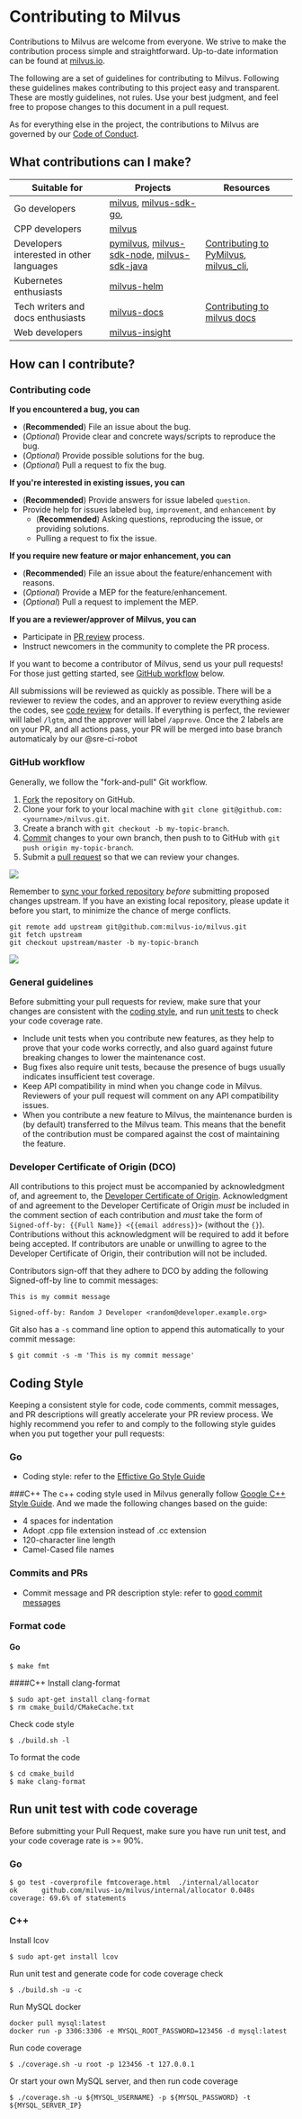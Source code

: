 # Contributing to Milvus

Contributions to Milvus are welcome from everyone. We strive to make the contribution process simple and straightforward. Up-to-date information can be found at [milvus.io](https://milvus.io/).

The following are a set of guidelines for contributing to Milvus. Following these guidelines makes contributing to this project easy and transparent. These are mostly guidelines, not rules. Use your best judgment, and feel free to propose changes to this document in a pull request.

As for everything else in the project, the contributions to Milvus are governed by our [Code of Conduct](CODE_OF_CONDUCT.md).

## What contributions can I make?

| Suitable for                             | Projects                                                     | Resources                                                    |
| ---------------------------------------- | ------------------------------------------------------------ | ------------------------------------------------------------ |
| Go developers                            | [milvus](https://github.com/milvus-io/milvus), [milvus-sdk-go](https://github.com/milvus-io/milvus-sdk-go),       |                                                              |
| CPP developers                           | [milvus](https://github.com/milvus-io/milvus)                |                                                              |
| Developers interested in other languages | [pymilvus](https://github.com/milvus-io/pymilvus), [milvus-sdk-node](https://github.com/milvus-io/milvus-sdk-node), [milvus-sdk-java](https://github.com/milvus-io/milvus-sdk-java) | [Contributing to PyMilvus](https://github.com/milvus-io/pymilvus/blob/master/CONTRIBUTING.md), [milvus_cli](https://github.com/milvus-io/milvus_cli),  |
| Kubernetes enthusiasts                   | [milvus-helm](https://github.com/milvus-io/milvus-helm)      |                                                              |
| Tech writers and docs enthusiasts        | [milvus-docs](https://github.com/milvus-io/milvus-docs)      | [Contributing to milvus docs](https://github.com/milvus-io/milvus-docs/blob/v2.0.0/CONTRIBUTING.md) |
| Web developers                           | [milvus-insight](https://github.com/milvus-io/milvus-insight)                                                         |                                                              |

## How can I contribute?
### Contributing code

**If you encountered a bug, you can**
- (**Recommended**) File an issue about the bug.
- (*Optional*) Provide clear and concrete ways/scripts to reproduce the bug.
- (*Optional*) Provide possible solutions for the bug.
- (*Optional*) Pull a request to fix the bug.

**If you're interested in existing issues, you can**
- (**Recommended**) Provide answers for issue labeled `question`.
- Provide help for issues labeled `bug`, `improvement`, and `enhancement` by
    - (**Recommended**) Asking questions, reproducing the issue, or providing solutions.
    - Pulling a request to fix the issue.

**If you require new feature or major enhancement, you can**
- (**Recommended**) File an issue about the feature/enhancement with reasons.
- (*Optional*) Provide a MEP for the feature/enhancement.
- (*Optional*) Pull a request to implement the MEP.

**If you are a reviewer/approver of Milvus, you can**
- Participate in [PR review](CODE_REVIEW.md) process.
- Instruct newcomers in the community to complete the PR process.

If you want to become a contributor of Milvus, send us your pull requests! For those just getting started, see [GitHub workflow](#github-workflow) below.

All submissions will be reviewed as quickly as possible.
There will be a reviewer to review the codes, and an approver to review everything aside the codes, see [code review](CODE_REVIEW.md) for details.
If everything is perfect, the reviewer will label `/lgtm`, and the approver will label `/approve`. 
Once the 2 labels are on your PR, and all actions pass, your PR will be merged into base branch automaticaly by our @sre-ci-robot

### GitHub workflow

Generally, we follow the "fork-and-pull" Git workflow.

1.  [Fork](https://docs.github.com/en/github/getting-started-with-github/fork-a-repo) the repository on GitHub.
2.  Clone your fork to your local machine with `git clone git@github.com:<yourname>/milvus.git`.
3.  Create a branch with `git checkout -b my-topic-branch`.
4.  [Commit](https://docs.github.com/en/github/collaborating-with-issues-and-pull-requests/committing-changes-to-a-pull-request-branch-created-from-a-fork) changes to your own branch, then push to to GitHub with `git push origin my-topic-branch`.
5.  Submit a [pull request](https://docs.github.com/en/github/collaborating-with-issues-and-pull-requests/about-pull-requests) so that we can review your changes.

![](docs/developer_guides/figs/fork-and-pull.png)

Remember to [sync your forked repository](https://docs.github.com/en/github/getting-started-with-github/fork-a-repo#keep-your-fork-synced) *before* submitting proposed changes upstream. If you have an existing local repository, please update it before you start, to minimize the chance of merge conflicts.

```shell
git remote add upstream git@github.com:milvus-io/milvus.git
git fetch upstream
git checkout upstream/master -b my-topic-branch
```

![](docs/developer_guides/figs/local-develop-steps.png)

### General guidelines

Before submitting your pull requests for review, make sure that your changes are consistent with the [coding style](CONTRIBUTING.md#coding-style), and run [unit tests](CONTRIBUTING.md#run-unit-test-with-code-coverage) to check your code coverage rate.

-   Include unit tests when you contribute new features, as they help to prove that your code works correctly, and also guard against future breaking changes to lower the maintenance cost.
-   Bug fixes also require unit tests, because the presence of bugs usually indicates insufficient test coverage.
-   Keep API compatibility in mind when you change code in Milvus. Reviewers of your pull request will comment on any API compatibility issues.
-   When you contribute a new feature to Milvus, the maintenance burden is (by default) transferred to the Milvus team. This means that the benefit of the contribution must be compared against the cost of maintaining the feature.

### Developer Certificate of Origin (DCO)

All contributions to this project must be accompanied by acknowledgment of, and agreement to, the [Developer Certificate of Origin](https://developercertificate.org/). Acknowledgment of and agreement to the Developer Certificate of Origin _must_ be included in the comment section of each contribution and _must_ take the form of `Signed-off-by: {{Full Name}} <{{email address}}>` (without the `{}`). Contributions without this acknowledgment will be required to add it before being accepted. If contributors are unable or unwilling to agree to the Developer Certificate of Origin, their contribution will not be included.

Contributors sign-off that they adhere to DCO by adding the following Signed-off-by line to commit messages:

```text
This is my commit message

Signed-off-by: Random J Developer <random@developer.example.org>
```

Git also has a `-s` command line option to append this automatically to your commit message:

```shell
$ git commit -s -m 'This is my commit message'
```

## Coding Style

Keeping a consistent style for code, code comments, commit messages, and PR descriptions will greatly accelerate your PR review process. We highly recommend you refer to and comply to the following style guides when you put together your pull requests:

### Go
- Coding style: refer to the [Effictive Go Style Guide](https://golang.org/doc/effective_go)

###C++
The c++ coding style used in Milvus generally follow [Google C++ Style Guide](https://google.github.io/styleguide/cppguide.html).
And we made the following changes based on the guide:

-   4 spaces for indentation
-   Adopt .cpp file extension instead of .cc extension
-   120-character line length
-   Camel-Cased file names

### Commits and PRs
- Commit message and PR description style: refer to [good commit messages](https://chris.beams.io/posts/git-commit)

### Format code
#### Go
```shell
$ make fmt
```

####C++
Install clang-format
```shell
$ sudo apt-get install clang-format
$ rm cmake_build/CMakeCache.txt
```
Check code style
```shell
$ ./build.sh -l
```
To format the code
```shell
$ cd cmake_build
$ make clang-format
```

## Run unit test with code coverage
Before submitting your Pull Request, make sure you have run unit test, and your code coverage rate is >= 90%.

### Go
```shell
$ go test -coverprofile fmtcoverage.html  ./internal/allocator
ok  	github.com/milvus-io/milvus/internal/allocator 0.048s	coverage: 69.6% of statements
```
### C++
Install lcov
```shell
$ sudo apt-get install lcov
```
Run unit test and generate code for code coverage check
```shell 
$ ./build.sh -u -c
```

Run MySQL docker
```shell 
docker pull mysql:latest
docker run -p 3306:3306 -e MYSQL_ROOT_PASSWORD=123456 -d mysql:latest
```

Run code coverage

```shell  
$ ./coverage.sh -u root -p 123456 -t 127.0.0.1
```

Or start your own MySQL server, and then run code coverage

```shell
$ ./coverage.sh -u ${MYSQL_USERNAME} -p ${MYSQL_PASSWORD} -t ${MYSQL_SERVER_IP}
```

